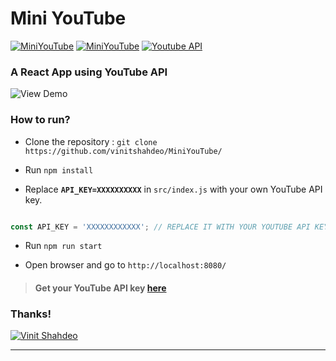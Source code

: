 # Mini YouTube

[![MiniYouTube](https://img.shields.io/badge/Mini-YouTube-orange.svg?style=for-the-badge&logo=youtube)](https://github.com/vinitshahdeo/MiniYouTube/) [![MiniYouTube](https://img.shields.io/badge/React-App-teal.svg?style=for-the-badge&logo=react)](https://github.com/vinitshahdeo/MiniYouTube/) [![Youtube API](https://img.shields.io/badge/YouTube-API-critical.svg?style=for-the-badge&logo=youtube)](https://developers.google.com/youtube/v3/getting-started)

### A React App using YouTube API


![View Demo](https://github.com/vinitshahdeo/MiniYouTube/blob/master/miniyoutube-gif.gif?raw=true)

### How to run?

- Clone the repository : `git clone https://github.com/vinitshahdeo/MiniYouTube/`

- Run `npm install`

- Replace **`API_KEY=XXXXXXXXXX`** in `src/index.js` with your own YouTube API key.

```js

const API_KEY = 'XXXXXXXXXXXX'; // REPLACE IT WITH YOUR YOUTUBE API KEY

```

- Run `npm run start`

- Open browser and go to `http://localhost:8080/`


> #### Get your YouTube API key [here](https://developers.google.com/youtube/v3/getting-started)

### Thanks!

[![Vinit Shahdeo](https://img.shields.io/badge/Author-@vinitshahdeo-teal.svg?colorA=grey&colorB=blue&logo=github)](https://github.com/vinitshahdeo/)

----
